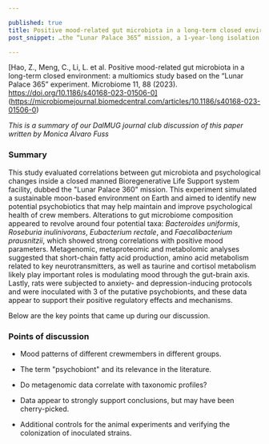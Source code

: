 ```yaml
--- 

published: true
title: Positive mood-related gut microbiota in a long-term closed environment. A multiomics study based on the “Lunar Palace 365” experiment
post_snippet: …the “Lunar Palace 365” mission, a 1-year-long isolation study… …On the basis of metagenomic, metaproteomic, and metabolomic analyses, the four potential psychobiotics improved mood mainly through three pathways related to nervous system functions… 

--- 
```



[Hao, Z., Meng, C., Li, L. et al. Positive mood-related gut microbiota in a long-term closed environment: a multiomics study based on the “Lunar Palace 365” experiment. Microbiome 11, 88 (2023). https://doi.org/10.1186/s40168-023-01506-0] 
(https://microbiomejournal.biomedcentral.com/articles/10.1186/s40168-023-01506-0) 

_This is a summary of our DalMUG journal club discussion of this paper written by Monica Alvaro Fuss_ 

### Summary

This study evaluated correlations between gut microbiota and psychological changes inside a closed manned Bioregenerative Life Support system facility, dubbed the "Lunar Palace 360" mission. This experiment simulated a sustainable moon-based environment on Earth and aimed to identify new potential psychobiotics that may help maintain and improve psychological health of crew members. Alterations to gut microbiome composition appeared to revolve around four potential taxa: _Bacteroides uniformis_, _Roseburia inulinivorans_, _Eubacterium rectale_, and _Faecalibacterium prausnitzii_, which showed strong correlations with positive mood parameters. Metagenomic, metaproteomic and metabolomic analyses suggested that short-chain fatty acid production, amino acid metabolism related to key neurotransmitters, as well as taurine and cortisol metabolism likely play important roles is modulating mood through the gut-brain axis. Lastly, rats were subjected to anxiety- and depression-inducing protocols and were inoculated with 3 of the putative psychobionts, and these data appear to support their positive regulatory effects and mechanisms.

Below are the key points that came up during our discussion.

### Points of discussion

- Mood patterns of different crewmembers in different groups.

- The term "psychobiont" and its relevance in the literature.

- Do metagenomic data correlate with taxonomic profiles?

- Data appear to strongly support conclusions, but may have been cherry-picked. 

- Additional controls for the animal experiments and verifying the colonization of inoculated strains. 
